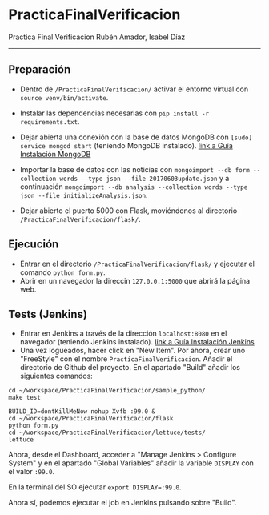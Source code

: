 # PracticaFinalVerificacion
Practica Final Verificacion Rubén Amador, Isabel Díaz

----------


Preparación
-------------

- Dentro de <i class="icon-folder-open"></i> `/PracticaFinalVerificacion/` activar el entorno virtual con `source venv/bin/activate`.
- Instalar las dependencias necesarias con `pip install -r requirements.txt`.

- Dejar abierta una conexión con la base de datos MongoDB con `[sudo] service mongod start` (teniendo MongoDB instalado).
  [link a Guía Instalación MongoDB](https://docs.mongodb.com/manual/administration/install-community/)
- Importar la base de datos con las noticias con `mongoimport --db form --collection words --type json --file 20170603update.json` y a continuación `mongoimport --db analysis --collection words --type json --file initializeAnalysis.json`.

- Dejar abierto el puerto 5000 con Flask, moviéndonos al directorio `/PracticaFinalVerificacion/flask/`.

Ejecución
-------------
- Entrar en el directorio <i class="icon-folder-open"></i> `/PracticaFinalVerificacion/flask/` y ejecutar el comando `python form.py`.
- Abrir en un navegador la direccin `127.0.0.1:5000` que abrirá la página web.

Tests (Jenkins)
-------------
- Entrar en Jenkins a través de la dirección `localhost:8080` en el navegador (teniendo Jenkins instalado).
  [link a Guía Instalación Jenkins](https://jenkins.io/doc/book/getting-started/installing/)
 - Una vez logueados, hacer click en "New Item". Por ahora, crear uno "FreeStyle" con el nombre `PracticaFinalVerificacion`. Añadir el directorio de Github del proyecto. En el apartado "Build" añadir los siguientes comandos:
 
 ```
 cd ~/workspace/PracticaFinalVerificacion/sample_python/
 make test
 
 BUILD_ID=dontKillMeNow nohup Xvfb :99.0 &
 cd ~/workspace/PracticaFinalVerificacion/flask
 python form.py
 cd ~/workspace/PracticaFinalVerificacion/lettuce/tests/
 lettuce
 ```
 
 Ahora, desde el Dashboard, acceder a "Manage Jenkins > Configure System" y en el apartado "Global Variables" añadir la variable `DISPLAY` con el valor `:99.0`.
 
 En la terminal del SO ejecutar `export DISPLAY=:99.0`.
 
 Ahora sí, podemos ejecutar el job en Jenkins pulsando sobre "Build".

